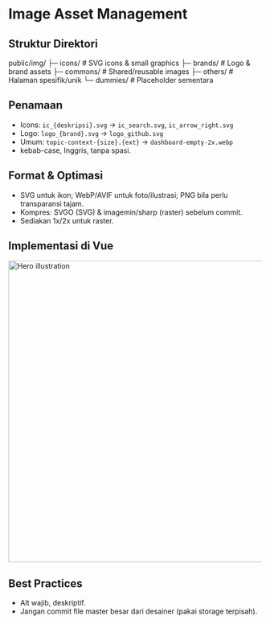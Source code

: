 # Image Asset Management

## Struktur Direktori
public/img/
├─ icons/     # SVG icons & small graphics
├─ brands/    # Logo & brand assets
├─ commons/   # Shared/reusable images
├─ others/    # Halaman spesifik/unik
└─ dummies/   # Placeholder sementara

## Penamaan
- Icons: `ic_{deskripsi}.svg` → `ic_search.svg`, `ic_arrow_right.svg`
- Logo: `logo_{brand}.svg` → `logo_github.svg`
- Umum: `topic-context-{size}.{ext}` → `dashboard-empty-2x.webp`
- kebab-case, Inggris, tanpa spasi.

## Format & Optimasi
- SVG untuk ikon; WebP/AVIF untuk foto/ilustrasi; PNG bila perlu transparansi tajam.
- Kompres: SVGO (SVG) & imagemin/sharp (raster) sebelum commit.
- Sediakan 1x/2x untuk raster. 

## Implementasi di Vue
<picture>
  <source srcset="/img/commons/hero.avif" type="image/avif" />
  <source srcset="/img/commons/hero.webp" type="image/webp" />
  <img src="/img/commons/hero.png" width="1200" height="600" alt="Hero illustration" loading="lazy" />
</picture>

## Best Practices
- Alt wajib, deskriptif.
- Jangan commit file master besar dari desainer (pakai storage terpisah).